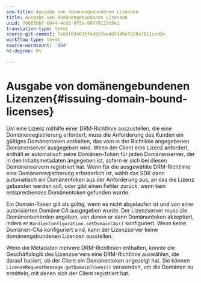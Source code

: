 ```yaml
---
seo-title: Ausgabe von domänengebundenen Lizenzen
title: Ausgabe von domänengebundenen Lizenzen
uuid: 706650b7-6044-4c01-9f5a-90779127c9e1
translation-type: tm+mt
source-git-commit: 7e8df034035fe465fbe403949ef828e7811ced2e
workflow-type: tm+mt
source-wordcount: '204'
ht-degree: 0%

---
```



# Ausgabe von domänengebundenen Lizenzen{#issuing-domain-bound-licenses}

Um eine Lizenz mithilfe einer DRM-Richtlinie auszustellen, die eine Domänenregistrierung erfordert, muss die Anforderung des Kunden ein gültiges Domänentoken enthalten, das vom in der Richtlinie angegebenen Domänenserver ausgegeben wird. Wenn der Client eine Lizenz anfordert, enthält er automatisch seine Domänen-Token für jeden Domänenserver, der in den Inhaltsmetadaten angegeben ist, sofern er sich bei diesen Domänenservern registriert hat. Wenn für die ausgewählte DRM-Richtlinie eine Domänenregistrierung erforderlich ist, wählt das SDK dann automatisch ein Domänentoken aus der Anforderung aus, an das die Lizenz gebunden werden soll, oder gibt einen Fehler zurück, wenn kein entsprechendes Domänentoken gefunden wurde.

Ein Domain-Token gilt als gültig, wenn es nicht abgelaufen ist und von einer autorisierten Domäne CA ausgegeben wurde. Der Lizenzserver muss die Domänenbehörden angeben, von denen er dann Domänentoken akzeptiert, indem er `HandlerConfiguration.setDomainCAs()` konfiguriert. Wenn keine Domänen-CAs konfiguriert sind, kann der Lizenzserver keine domänengebundenen Lizenzen ausstellen.

Wenn die Metadaten mehrere DRM-Richtlinien enthalten, könnte die Geschäftslogik des Lizenzservers eine DRM-Richtlinie auswählen, die darauf basiert, ob der Client ein Domänentoken angezeigt hat. Sie können `LicenseRequestMessage.getDomainTokens()` verwenden, um die Domänen zu ermitteln, mit denen sich der Client registriert hat.
